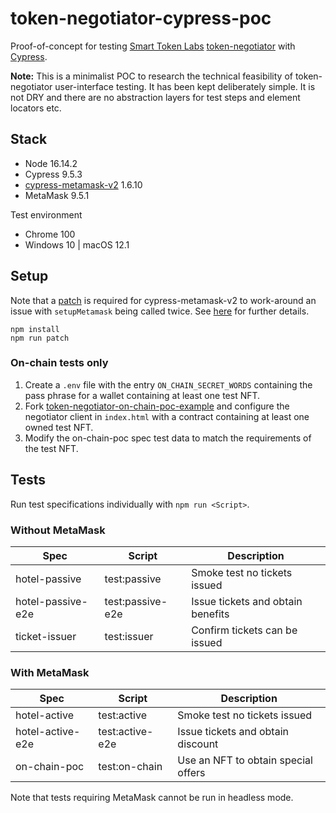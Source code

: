 # token-negotiator-cypress-poc
Proof-of-concept for testing [Smart Token Labs](https://smarttokenlabs.com/) [token-negotiator](https://github.com/TokenScript/token-negotiator) with [Cypress](https://www.cypress.io). 

**Note:** This is a minimalist POC to research the technical feasibility of token-negotiator user-interface testing. It has been kept deliberately simple. It is not DRY and there are no abstraction layers for test steps and element locators etc.


## Stack

* Node 16.14.2
* Cypress 9.5.3
* [cypress-metamask-v2](https://github.com/saxenashivang/cypress-metamask-v2) 1.6.10
* MetaMask 9.5.1

Test environment
* Chrome 100
* Windows 10 | macOS 12.1

## Setup

Note that a [patch](./patch/metamask.js) is required for cypress-metamask-v2 to work-around an issue with `setupMetamask` being called twice. See [here](https://github.com/Synthetixio/synpress/issues/320#issuecomment-1028873290) for further details.

```
npm install
npm run patch
```

### On-chain tests only

1. Create a `.env` file with the entry `ON_CHAIN_SECRET_WORDS` containing the pass phrase for a wallet containing at least one test NFT.
2. Fork [token-negotiator-on-chain-poc-example](https://github.com/TokenScript/token-negotiator-on-chain-poc-example) and configure the negotiator client in `index.html` with a contract containing at least one owned test NFT.
3. Modify the on-chain-poc spec test data to match the requirements of the test NFT.

## Tests

Run test specifications individually with `npm run <Script>`.


### Without MetaMask

| Spec | Script | Description
| --- | --- | --- |
| hotel-passive | test:passive | Smoke test no tickets issued
| hotel-passive-e2e | test:passive-e2e | Issue tickets and obtain benefits
| ticket-issuer | test:issuer | Confirm tickets can be issued

### With MetaMask


| Spec | Script | Description
| --- | --- | --- |
| hotel-active | test:active | Smoke test no tickets issued
| hotel-active-e2e | test:active-e2e | Issue tickets and obtain discount
| on-chain-poc | test:on-chain | Use an NFT to obtain special offers

Note that tests requiring MetaMask cannot be run in headless mode.

